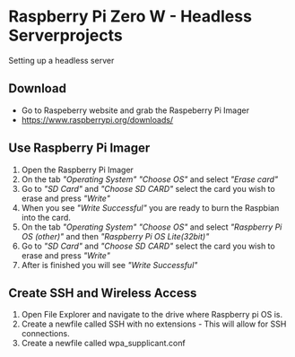 # Raspberry Pi Zero W - Headless Serverprojects

Setting up a headless server

## Download

- Go to Raspeberry website and grab the Raspeberry Pi Imager
- https://www.raspberrypi.org/downloads/

## Use Raspberry Pi Imager

1. Open the Raspberry Pi Imager
2. On the tab _"Operating System"_ _"Choose OS"_ and select _"Erase card"_
3. Go to _"SD Card"_ and _"Choose SD CARD"_ select the card you wish to erase and press _"Write"_
4. When you see _"Write Successful"_ you are ready to burn the Raspbian into the card.
5. On the tab _"Operating System"_ _"Choose OS"_ and select _"Raspberry Pi OS (other)"_ and then _"Raspberry Pi OS Lite(32bit)"_
6. Go to _"SD Card"_ and _"Choose SD CARD"_ select the card you wish to erase and press _"Write"_
7. After is finished you will see _"Write Successful"_

## Create SSH and Wireless Access

1. Open File Explorer and navigate to the drive where Raspberry pi OS is.
2. Create a newfile called SSH with no extensions - This will allow for SSH connections.
3. Create a newfile called wpa_supplicant.conf
